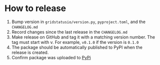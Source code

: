 # How to release

1. Bump version in `gridstatusio/version.py`, `pyproject.toml`, and the `CHANGELOG.md`
2. Record changes since the last release in the `CHANGELOG.md`
3. Make release on GitHub and tag it with a matching version number. The tag must start with v. For example, `v0.1.0` if the version is `0.1.0`
4. The package should be automatically published to PyPI when the release is created.
5. Confirm package was uploaded to [PyPi](https://pypi.org/project/gridstatusio/)
